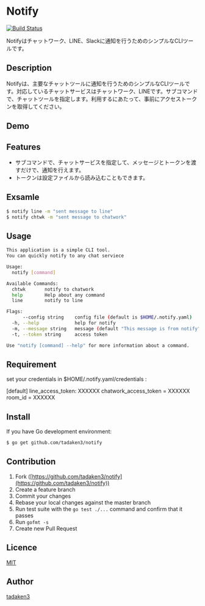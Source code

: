 # Notify
[![Build Status](https://secure.travis-ci.org/tadaken3/notify.png)](https://secure.travis-ci.org/tadaken3/notify)


Notifyはチャットワーク、LINE、Slackに通知を行うためのシンプルなCLIツールです。

## Description

Notifyは、主要なチャットツールに通知を行うためのシンプルなCLIツールです。対応しているチャットサービスはチャットワーク、LINEです。サブコマンドで、チャットツールを指定します。利用するにあたって、事前にアクセストークンを取得してください。

## Demo



## Features

- サブコマンドで、チャットサービスを指定して、メッセージとトークンを渡すだけで、通知を行えます。
- トークンは設定ファイルから読み込むこともできます。

## Exsamle

```bash
$ notify line -m "sent message to line"
$ notify chtwk -m "sent message to chatwork"
```

## Usage
```bash
This application is a simple CLI tool.
You can quickly notify to any chat serviece

Usage:
  notify [command]

Available Commands:
  chtwk       notify to chatwork
  help        Help about any command
  line        notify to line

Flags:
      --config string    config file (default is $HOME/.notify.yaml)
  -h, --help             help for notify
  -m, --message string   message (default "This message is from notify")
  -t, --token string     access token

Use "notify [command] --help" for more information about a command.
```

## Requirement

set your credentials in $HOME/.notify.yaml/credentials :

[default]
line_access_token: XXXXXX
chatwork_access_token = XXXXXX
room_id = XXXXXX

## Install

If you have Go development environment:
```bash
$ go get github.com/tadaken3/notify
```

## Contribution

1. Fork ([https://github.com/tadaken3/notify](https://github.com/tadaken3/notify))
2. Create a feature branch
3. Commit your changes
4. Rebase your local changes against the master branch
5. Run test suite with the `go test ./...` command and confirm that it passes
6. Run `gofmt -s`
7. Create new Pull Request

## Licence

[MIT](https://github.com/tcnksm/tool/blob/master/LICENCE)

## Author

[tadaken3](https://github.com/tadaken3)
